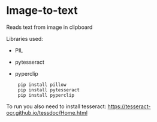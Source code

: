 # Image-to-text
Reads text from image in clipboard

Libraries used:
-  PIL
-  pytesseract
-  pyperclip
  
        pip install pillow
        pip install pytesseract
        pip install pyperclip
        
To run you also need to install tesseract: https://tesseract-ocr.github.io/tessdoc/Home.html
